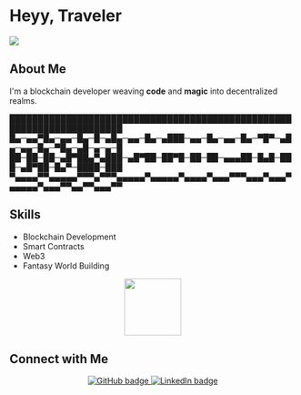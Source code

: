 # Heyy, Traveler


<img src='https://i.giphy.com/media/v1.Y2lkPTc5MGI3NjExb2RoaTB1OTh1eXl3MjVlcDcydnFzdHJveTZjd3FpYXZ5bmhnczFjZSZlcD12MV9pbnRlcm5hbF9naWZfYnlfaWQmY3Q9Zw/xT9IgH0ql6ji3F65os/giphy.gif'>

## About Me

I'm a blockchain developer weaving **code** and **magic** into decentralized realms.


██████████████████████████████████████████████████████████████████████
█▄─▄▄▀█▄─▄▄─█▄─█─▄█▄─▄▄─█▄─▄███─▄▄─█▄─▄▄─█▄─▀█▀─▄█▄─▄▄─█▄─▀█▄─▄█─▄─▄─█
██─██─██─▄█▀██▄▀▄███─▄█▀██─██▀█─██─██─▄▄▄██─█▄█─███─▄█▀██─█▄▀─████─███
▀▄▄▄▄▀▀▄▄▄▄▄▀▀▀▄▀▀▀▄▄▄▄▄▀▄▄▄▄▄▀▄▄▄▄▀▄▄▄▀▀▀▄▄▄▀▄▄▄▀▄▄▄▄▄▀▄▄▄▀▀▄▄▀▀▄▄▄▀▀



## Skills

- Blockchain Development
- Smart Contracts
- Web3
- Fantasy World Building

<p align="center">
  <img src="https://media.giphy.com/media/5ndklThG9vUUdTmgMn/giphy.gif" width="100" height="100">
</p>

## Connect with Me

<p align="center">
  <a href="https://github.com/yourusername">
    <img src="https://img.shields.io/badge/GitHub-100000?style=for-the-badge&logo=github&logoColor=white" alt="GitHub badge">
  </a>
  <a href="https://linkedin.com/in/yourusername">
    <img src="https://img.shields.io/badge/LinkedIn-0077B5?style=for-the-badge&logo=linkedin&logoColor=white" alt="LinkedIn badge">
  </a>
</p>
